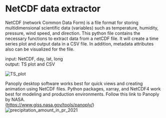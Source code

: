 # NetCDF data extractor
NetCDF (network Common Data Form) is a file format for storing multidimensional scientific data (variables) such as temperature, humidity, pressure, wind speed, and direction.
This python file contains the necessary functions to extract data from a netCDF file.
It will create a time series plot and output data in a CSV file. In addition, metadata attributes also can be visualized for the file.  
  
  
input: NetCDF, day, lat, long   
output: TS plot and CSV                          

![TS_plot](https://user-images.githubusercontent.com/25448193/188341954-9e746924-a23b-45db-b759-d1b319e248ea.png)

Panoply desktop software works best for quick views and creating animation using NetCDF files. Python packages, xarray, and NetCDF4 work best for modeling and production environments.
Follow this link to Panoply by NASA.  
(https://www.giss.nasa.gov/tools/panoply/)
![precipitation_amount_in_pr_2021](https://user-images.githubusercontent.com/25448193/189524681-00c27ce1-5f8f-4ac4-b510-19880acf64e0.png)
